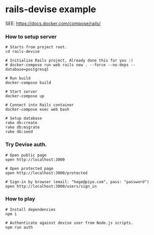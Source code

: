 # rails-devise example

SEE: https://docs.docker.com/compose/rails/

### How to setup server

```
# Starts from project root.
cd rails-devise

# Initialize Rails project, Already done this for you :)
# docker-compose run web rails new . --force --no-deps --database=postgresql

# Run build
docker-compose build

# Start server
docker-compose up

# Connect into Rails container
docker-compose exec web bash

# Setup database
rake db:create
rake db:migrate
rake db:seed
```

### Try Devise auth.

```
# Open public page
open http://localhost:3000 

# Open protected page
open http://localhost:3000/protected

# Sign-in by browser (email: "hoge@piyo.com", pass: "password")
open http://localhost:3000/users/sign_in
```

### How to play

```
# Install dependencies
npm i

# Authenticate against devise user from Node.js scripts.
npm run auth
```
